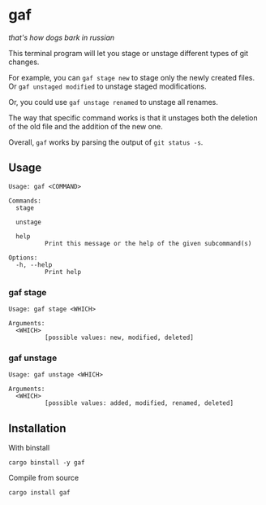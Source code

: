 # gaf

*that's how dogs bark in russian*

This terminal program will let you stage or unstage different types of git changes.

For example, you can `gaf stage new` to stage only the newly created files. Or `gaf unstaged modified` to unstage staged modifications.

Or, you could use `gaf unstage renamed` to unstage all renames.

The way that specific command works is that it unstages both the deletion of the old file and the addition of the new one.

Overall, `gaf` works by parsing the output of `git status -s`.

## Usage

```
Usage: gaf <COMMAND>

Commands:
  stage
          
  unstage
          
  help
          Print this message or the help of the given subcommand(s)

Options:
  -h, --help
          Print help
```

### gaf stage
```
Usage: gaf stage <WHICH>

Arguments:
  <WHICH>
          [possible values: new, modified, deleted]
```

### gaf unstage
```
Usage: gaf unstage <WHICH>

Arguments:
  <WHICH>
          [possible values: added, modified, renamed, deleted]
```

## Installation

With binstall
```
cargo binstall -y gaf
```

Compile from source
```
cargo install gaf
```